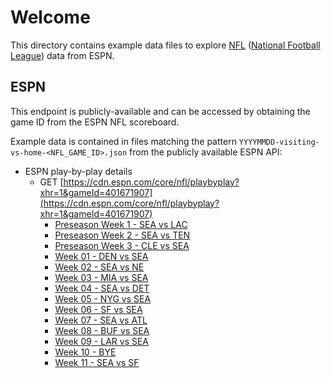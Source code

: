 # Welcome

This directory contains example data files to explore [NFL](https://www.nfl.com) ([National Football League](https://www.nfl.com)) data from ESPN.

## ESPN

This endpoint is publicly-available and can be accessed by obtaining the game ID from the ESPN NFL scoreboard.

Example data is contained in files matching the pattern `YYYYMMDD-visiting-vs-home-<NFL_GAME_ID>.json` from the publicly available ESPN API:

- ESPN play-by-play details
  - GET [https://cdn.espn.com/core/nfl/playbyplay?xhr=1&gameId=401671907](https://cdn.espn.com/core/nfl/playbyplay?xhr=1&gameId=401671907)
    - [Preseason Week 1 - SEA vs LAC](./2024-25/20240810-SEA-vs-LAC-401671907-preseason-week-1.json)
    - [Preseason Week 2 - SEA vs TEN](./2024-25/20240817-SEA-vs-TEN-401673562-preseason-week-2.json)
    - [Preseason Week 3 - CLE vs SEA](./2024-25/20240824-CLE-vs-SEA-401671904-preseason-week-3.json)
    - [Week 01 - DEN vs SEA](./2024-25/20240908-DEN-vs-SEA-401671664-week-01.json)
    - [Week 02 - SEA vs NE](./2024-25/20240915-SEA-vs-NE-401671702-week-02.json)
    - [Week 03 - MIA vs SEA](./2024-25/20240922-MIA-vs-SEA-401671662-week-03.json)
    - [Week 04 - SEA vs DET](./2024-25/20240930-SEA-vs-DET-401671491-week-04.json)
    - [Week 05 - NYG vs SEA](./2024-25/20241006-NYG-vs-SEA-401671680-week-05.json)
    - [Week 06 - SF vs SEA](./2024-25/20241010-SF-vs-SEA-401671819-week-06.json)
    - [Week 07 - SEA vs ATL](./2024-25/20241020-SEA-vs-ATL-401671730-week-07.json)
    - [Week 08 - BUF vs SEA](./2024-25/20241027-BUF-vs-SEA-401671760-week-08.json)
    - [Week 09 - LAR vs SEA](./2024-25/20241103-LAR-vs-SEA-401671776-week-09.json)
    - [Week 10 - BYE](./2024-25/20241110-SEA-BYE-week-10.json)
    - [Week 11 - SEA vs SF](./2024-25/20241117-SEA-vs-SF-401671757-week-11.json)
